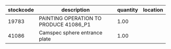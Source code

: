 |stockcode|description|quantity|location|
|---------|-----------|--------|--------|
|19783|PAINTING OPERATION TO PRODUCE 41086_P1|1.00||
|41086|Camspec sphere entrance plate|1.00||
